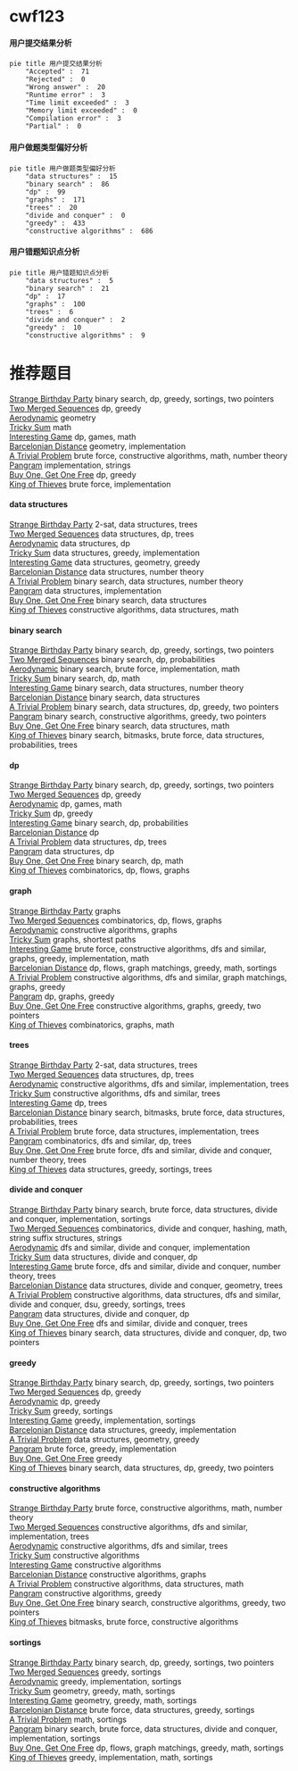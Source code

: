 # cwf123
<!-- tabs:start -->
#### **用户提交结果分析**

```mermaid
pie title 用户提交结果分析
    "Accepted" :  71
    "Rejected" :  0
    "Wrong answer" :  20
    "Runtime error" :  3
    "Time limit exceeded" :  3
    "Memory limit exceeded" :  0
    "Compilation error" :  3
    "Partial" :  0
```
#### **用户做题类型偏好分析**

```mermaid
pie title 用户做题类型偏好分析
    "data structures" :  15
    "binary search" :  86
    "dp" :  99
    "graphs" :  171
    "trees" :  20
    "divide and conquer" :  0
    "greedy" :  433
    "constructive algorithms" :  686
```
#### **用户错题知识点分析**

```mermaid
pie title 用户错题知识点分析
    "data structures" :  5
    "binary search" :  21
    "dp" :  17
    "graphs" :  100
    "trees" :  6
    "divide and conquer" :  2
    "greedy" :  10
    "constructive algorithms" :  9
```
<!-- tabs:end -->
# 推荐题目
[Strange Birthday Party](https://codeforces.com/contest/1471/problem/C)		binary search,
                        dp,
                        greedy,
                        sortings,
                        two pointers		  
[Two Merged Sequences](http://codeforces.com/problemset/problem/1144/G)		dp,
                        greedy		  
[Aerodynamic](https://codeforces.com/contest/1300/problem/D)		geometry		  
[Tricky Sum](http://codeforces.com/problemset/problem/598/A)		math		  
[Interesting Game](http://codeforces.com/problemset/problem/87/C)		dp,
                        games,
                        math		  
[Barcelonian Distance](https://codeforces.com/contest/1078/problem/A)		geometry,
                        implementation		  
[A Trivial Problem](http://codeforces.com/problemset/problem/633/B)		brute force,
                        constructive algorithms,
                        math,
                        number theory		  
[Pangram](http://codeforces.com/problemset/problem/520/A)		implementation,
                        strings		  
[Buy One, Get One Free](http://codeforces.com/problemset/problem/335/F)		dp,
                        greedy		  
[King of Thieves](http://codeforces.com/problemset/problem/526/A)		brute force,
                        implementation		  
<!-- tabs:start -->
#### **data structures**
[Strange Birthday Party](http://codeforces.com/problemset/problem/1007/D)		2-sat,
                        data structures,
                        trees		  
[Two Merged Sequences](http://codeforces.com/problemset/problem/1039/D)		data structures,
                        dp,
                        trees		  
[Aerodynamic](http://codeforces.com/problemset/problem/939/F)		data structures,
                        dp		  
[Tricky Sum](http://codeforces.com/problemset/problem/1266/E)		data structures,
                        greedy,
                        implementation		  
[Interesting Game](https://codeforces.com/contest/1300/problem/E)		data structures,
                        geometry,
                        greedy		  
[Barcelonian Distance](http://codeforces.com/problemset/problem/870/F)		data structures,
                        number theory		  
[A Trivial Problem](http://codeforces.com/problemset/problem/1182/F)		binary search,
                        data structures,
                        number theory		  
[Pangram](http://codeforces.com/problemset/problem/1418/D)		data structures,
                        implementation		  
[Buy One, Get One Free](https://codeforces.com/contest/948/problem/C)		binary search,
                        data structures		  
[King of Thieves](http://codeforces.com/problemset/problem/1283/C)		constructive algorithms,
                        data structures,
                        math		  
#### **binary search**
[Strange Birthday Party](https://codeforces.com/contest/1471/problem/C)		binary search,
                        dp,
                        greedy,
                        sortings,
                        two pointers		  
[Two Merged Sequences](http://codeforces.com/problemset/problem/50/D)		binary search,
                        dp,
                        probabilities		  
[Aerodynamic](http://codeforces.com/problemset/problem/750/A)		binary search,
                        brute force,
                        implementation,
                        math		  
[Tricky Sum](http://codeforces.com/problemset/problem/883/D)		binary search,
                        dp,
                        math		  
[Interesting Game](http://codeforces.com/problemset/problem/1182/F)		binary search,
                        data structures,
                        number theory		  
[Barcelonian Distance](https://codeforces.com/contest/948/problem/C)		binary search,
                        data structures		  
[A Trivial Problem](http://codeforces.com/problemset/problem/1492/C)		binary search,
                        data structures,
                        dp,
                        greedy,
                        two pointers		  
[Pangram](http://codeforces.com/problemset/problem/1463/D)		binary search,
                        constructive algorithms,
                        greedy,
                        two pointers		  
[Buy One, Get One Free](http://codeforces.com/problemset/problem/1490/G)		binary search,
                        data structures,
                        math		  
[King of Thieves](http://codeforces.com/problemset/problem/1479/D)		binary search,
                        bitmasks,
                        brute force,
                        data structures,
                        probabilities,
                        trees		  
#### **dp**
[Strange Birthday Party](https://codeforces.com/contest/1471/problem/C)		binary search,
                        dp,
                        greedy,
                        sortings,
                        two pointers		  
[Two Merged Sequences](http://codeforces.com/problemset/problem/1144/G)		dp,
                        greedy		  
[Aerodynamic](http://codeforces.com/problemset/problem/87/C)		dp,
                        games,
                        math		  
[Tricky Sum](http://codeforces.com/problemset/problem/335/F)		dp,
                        greedy		  
[Interesting Game](http://codeforces.com/problemset/problem/50/D)		binary search,
                        dp,
                        probabilities		  
[Barcelonian Distance](http://codeforces.com/problemset/problem/958/C2)		dp		  
[A Trivial Problem](http://codeforces.com/problemset/problem/1039/D)		data structures,
                        dp,
                        trees		  
[Pangram](http://codeforces.com/problemset/problem/939/F)		data structures,
                        dp		  
[Buy One, Get One Free](http://codeforces.com/problemset/problem/883/D)		binary search,
                        dp,
                        math		  
[King of Thieves](http://codeforces.com/problemset/problem/848/D)		combinatorics,
                        dp,
                        flows,
                        graphs		  
#### **graph**
[Strange Birthday Party](http://codeforces.com/problemset/problem/939/A)		graphs		  
[Two Merged Sequences](http://codeforces.com/problemset/problem/848/D)		combinatorics,
                        dp,
                        flows,
                        graphs		  
[Aerodynamic](http://codeforces.com/problemset/problem/819/E)		constructive algorithms,
                        graphs		  
[Tricky Sum](https://codeforces.com/contest/1483/problem/D)		graphs,
                        shortest paths		  
[Interesting Game](http://codeforces.com/problemset/problem/1487/C)		brute force,
                        constructive algorithms,
                        dfs and similar,
                        graphs,
                        greedy,
                        implementation,
                        math		  
[Barcelonian Distance](http://codeforces.com/problemset/problem/1437/C)		dp,
                        flows,
                        graph matchings,
                        greedy,
                        math,
                        sortings		  
[A Trivial Problem](http://codeforces.com/problemset/problem/1470/D)		constructive algorithms,
                        dfs and similar,
                        graph matchings,
                        graphs,
                        greedy		  
[Pangram](http://codeforces.com/problemset/problem/1476/C)		dp,
                        graphs,
                        greedy		  
[Buy One, Get One Free](http://codeforces.com/problemset/problem/1304/D)		constructive algorithms,
                        graphs,
                        greedy,
                        two pointers		  
[King of Thieves](http://codeforces.com/problemset/problem/1475/C)		combinatorics,
                        graphs,
                        math		  
#### **trees**
[Strange Birthday Party](http://codeforces.com/problemset/problem/1007/D)		2-sat,
                        data structures,
                        trees		  
[Two Merged Sequences](http://codeforces.com/problemset/problem/1039/D)		data structures,
                        dp,
                        trees		  
[Aerodynamic](https://codeforces.com/contest/1189/problem/D2)		constructive algorithms,
                        dfs and similar,
                        implementation,
                        trees		  
[Tricky Sum](http://codeforces.com/problemset/problem/1396/E)		constructive algorithms,
                        dfs and similar,
                        trees		  
[Interesting Game](http://codeforces.com/problemset/problem/512/D)		dp,
                        trees		  
[Barcelonian Distance](http://codeforces.com/problemset/problem/1479/D)		binary search,
                        bitmasks,
                        brute force,
                        data structures,
                        probabilities,
                        trees		  
[A Trivial Problem](http://codeforces.com/problemset/problem/1511/C)		brute force,
                        data structures,
                        implementation,
                        trees		  
[Pangram](http://codeforces.com/problemset/problem/1499/F)		combinatorics,
                        dfs and similar,
                        dp,
                        trees		  
[Buy One, Get One Free](http://codeforces.com/problemset/problem/1491/E)		brute force,
                        dfs and similar,
                        divide and conquer,
                        number theory,
                        trees		  
[King of Thieves](http://codeforces.com/problemset/problem/1466/D)		data structures,
                        greedy,
                        sortings,
                        trees		  
#### **divide and conquer**
[Strange Birthday Party](http://codeforces.com/problemset/problem/1461/D)		binary search,
                        brute force,
                        data structures,
                        divide and conquer,
                        implementation,
                        sortings		  
[Two Merged Sequences](http://codeforces.com/problemset/problem/1466/G)		combinatorics,
                        divide and conquer,
                        hashing,
                        math,
                        string suffix structures,
                        strings		  
[Aerodynamic](http://codeforces.com/problemset/problem/1490/D)		dfs and similar,
                        divide and conquer,
                        implementation		  
[Tricky Sum](https://codeforces.com/contest/1483/problem/C)		data structures,
                        divide and conquer,
                        dp		  
[Interesting Game](http://codeforces.com/problemset/problem/1491/E)		brute force,
                        dfs and similar,
                        divide and conquer,
                        number theory,
                        trees		  
[Barcelonian Distance](http://codeforces.com/problemset/problem/1303/G)		data structures,
                        divide and conquer,
                        geometry,
                        trees		  
[A Trivial Problem](http://codeforces.com/problemset/problem/1494/D)		constructive algorithms,
                        data structures,
                        dfs and similar,
                        divide and conquer,
                        dsu,
                        greedy,
                        sortings,
                        trees		  
[Pangram](http://codeforces.com/problemset/problem/1482/E)		data structures,
                        divide and conquer,
                        dp		  
[Buy One, Get One Free](http://codeforces.com/problemset/problem/566/C)		dfs and similar,
                        divide and conquer,
                        trees		  
[King of Thieves](http://codeforces.com/problemset/problem/1428/F)		binary search,
                        data structures,
                        divide and conquer,
                        dp,
                        two pointers		  
#### **greedy**
[Strange Birthday Party](https://codeforces.com/contest/1471/problem/C)		binary search,
                        dp,
                        greedy,
                        sortings,
                        two pointers		  
[Two Merged Sequences](http://codeforces.com/problemset/problem/1144/G)		dp,
                        greedy		  
[Aerodynamic](http://codeforces.com/problemset/problem/335/F)		dp,
                        greedy		  
[Tricky Sum](http://codeforces.com/problemset/problem/651/B)		greedy,
                        sortings		  
[Interesting Game](http://codeforces.com/problemset/problem/1061/B)		greedy,
                        implementation,
                        sortings		  
[Barcelonian Distance](http://codeforces.com/problemset/problem/1266/E)		data structures,
                        greedy,
                        implementation		  
[A Trivial Problem](https://codeforces.com/contest/1300/problem/E)		data structures,
                        geometry,
                        greedy		  
[Pangram](http://codeforces.com/problemset/problem/1176/A)		brute force,
                        greedy,
                        implementation		  
[Buy One, Get One Free](http://codeforces.com/problemset/problem/3/D)		greedy		  
[King of Thieves](http://codeforces.com/problemset/problem/1492/C)		binary search,
                        data structures,
                        dp,
                        greedy,
                        two pointers		  
#### **constructive algorithms**
[Strange Birthday Party](http://codeforces.com/problemset/problem/633/B)		brute force,
                        constructive algorithms,
                        math,
                        number theory		  
[Two Merged Sequences](https://codeforces.com/contest/1189/problem/D2)		constructive algorithms,
                        dfs and similar,
                        implementation,
                        trees		  
[Aerodynamic](http://codeforces.com/problemset/problem/1396/E)		constructive algorithms,
                        dfs and similar,
                        trees		  
[Tricky Sum](http://codeforces.com/problemset/problem/1089/E)		constructive algorithms		  
[Interesting Game](https://codeforces.com/contest/1173/problem/F)		constructive algorithms		  
[Barcelonian Distance](http://codeforces.com/problemset/problem/819/E)		constructive algorithms,
                        graphs		  
[A Trivial Problem](http://codeforces.com/problemset/problem/1283/C)		constructive algorithms,
                        data structures,
                        math		  
[Pangram](http://codeforces.com/problemset/problem/1493/A)		constructive algorithms,
                        greedy		  
[Buy One, Get One Free](http://codeforces.com/problemset/problem/1463/D)		binary search,
                        constructive algorithms,
                        greedy,
                        two pointers		  
[King of Thieves](https://codeforces.com/contest/1456/problem/B)		bitmasks,
                        brute force,
                        constructive algorithms		  
#### **sortings**
[Strange Birthday Party](https://codeforces.com/contest/1471/problem/C)		binary search,
                        dp,
                        greedy,
                        sortings,
                        two pointers		  
[Two Merged Sequences](http://codeforces.com/problemset/problem/651/B)		greedy,
                        sortings		  
[Aerodynamic](http://codeforces.com/problemset/problem/1061/B)		greedy,
                        implementation,
                        sortings		  
[Tricky Sum](https://codeforces.com/contest/1496/problem/C)		geometry,
                        greedy,
                        math,
                        sortings		  
[Interesting Game](http://codeforces.com/problemset/problem/1495/A)		geometry,
                        greedy,
                        math,
                        sortings		  
[Barcelonian Distance](http://codeforces.com/problemset/problem/1497/A)		brute force,
                        data structures,
                        greedy,
                        sortings		  
[A Trivial Problem](http://codeforces.com/problemset/problem/1427/A)		math,
                        sortings		  
[Pangram](http://codeforces.com/problemset/problem/1461/D)		binary search,
                        brute force,
                        data structures,
                        divide and conquer,
                        implementation,
                        sortings		  
[Buy One, Get One Free](http://codeforces.com/problemset/problem/1437/C)		dp,
                        flows,
                        graph matchings,
                        greedy,
                        math,
                        sortings		  
[King of Thieves](http://codeforces.com/problemset/problem/1473/A)		greedy,
                        implementation,
                        math,
                        sortings		  
<!-- tabs:end -->
